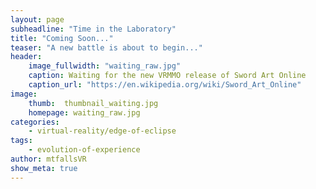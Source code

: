 ```yaml
---
layout: page
subheadline: "Time in the Laboratory"
title: "Coming Soon..."
teaser: "A new battle is about to begin..."
header:
    image_fullwidth: "waiting_raw.jpg"
    caption: Waiting for the new VRMMO release of Sword Art Online
    caption_url: "https://en.wikipedia.org/wiki/Sword_Art_Online"
image:
    thumb:  thumbnail_waiting.jpg
    homepage: waiting_raw.jpg
categories:
    - virtual-reality/edge-of-eclipse
tags:
    - evolution-of-experience
author: mtfallsVR
show_meta: true
---
```

<!-- [![ko-fi](https://www.ko-fi.com/img/githubbutton_sm.svg)](https://ko-fi.com/Q5Q81LOP9) -->
